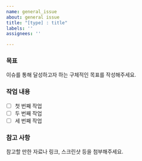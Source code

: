 ```yaml
---
name: general_issue
about: general issue
title: "[type] : title"
labels: ''
assignees: ''

---
```


### 목표
이슈를 통해 달성하고자 하는 구체적인 목표를 작성해주세요.

### 작업 내용
- [ ] 첫 번째 작업
- [ ] 두 번째 작업
- [ ] 세 번째 작업

### 참고 사항
참고할 만한 자료나 링크, 스크린샷 등을 첨부해주세요.
